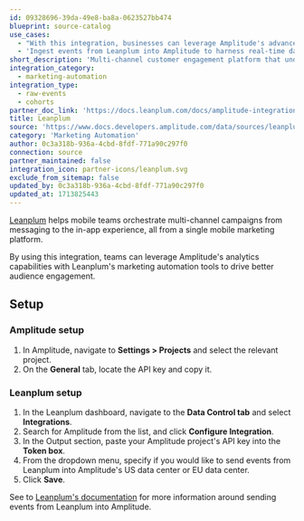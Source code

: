 ```yaml
---
id: 09328696-39da-49e8-ba8a-0623527bb474
blueprint: source-catalog
use_cases:
  - "With this integration, businesses can leverage Amplitude's advanced analytics to identify and segment user groups based on behavior and attributes. These cohorts are seamlessly integrated into Leanplum's platform, enabling targeted messaging, personalized content delivery, and tailored user experiences. By combining Amplitude's analytics capabilities with Leanplum's marketing automation tools, businesses can drive better audience engagement and foster long-term relationships with customers."
  - 'Ingest events from Leanplum into Amplitude to harness real-time data insights and user behavior analysis, driving customer loyalty and revenue.'
short_description: 'Multi-channel customer engagement platform that understands and transforms customer data, behavior, and context to enable personalized campaigns that build customer loyalty and drive revenue.'
integration_category:
  - marketing-automation
integration_type:
  - raw-events
  - cohorts
partner_doc_link: 'https://docs.leanplum.com/docs/amplitude-integration'
title: Leanplum
source: 'https://www.docs.developers.amplitude.com/data/sources/leanplum'
category: 'Marketing Automation'
author: 0c3a318b-936a-4cbd-8fdf-771a90c297f0
connection: source
partner_maintained: false
integration_icon: partner-icons/leanplum.svg
exclude_from_sitemap: false
updated_by: 0c3a318b-936a-4cbd-8fdf-771a90c297f0
updated_at: 1713825443
---
```

[Leanplum](https://www.leanplum.com/about-us/) helps mobile teams orchestrate multi-channel campaigns from messaging to the in-app experience, all from a single mobile marketing platform.

By using this integration, teams can leverage Amplitude's analytics capabilities with Leanplum's marketing automation tools to drive better audience engagement. 

## Setup

### Amplitude setup

1. In Amplitude, navigate to **Settings > Projects** and select the relevant project.
2. On the **General** tab, locate the API key and copy it.

### Leanplum setup

1. In the Leanplum dashboard, navigate to the **Data Control tab** and select **Integrations**.
2. Search for Amplitude from the list, and click **Configure Integration**.
3. In the Output section, paste your Amplitude project's API key into the **Token box**.
4. From the dropdown menu, specify if you would like to send events from Leanplum into Amplitude's US data center or EU data center.
5. Click **Save**.

See to [Leanplum's documentation](https://radar.com/documentation/integrations/amplitude) for more information around sending events from Leanplum into Amplitude.